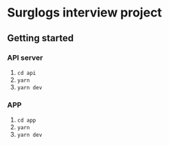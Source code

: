 # Surglogs interview project

## Getting started

### API server
1. `cd api`
2. `yarn`
3. `yarn dev`

### APP
1. `cd app`
2. `yarn`
3. `yarn dev`
